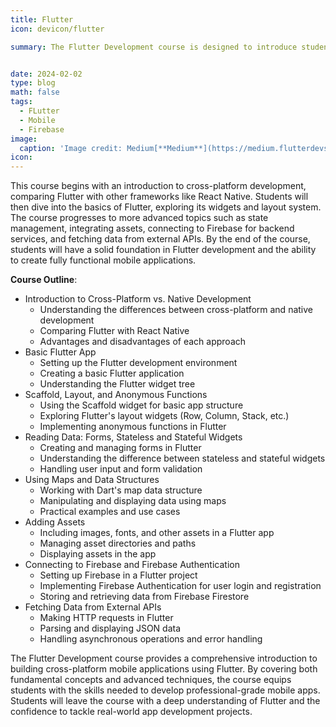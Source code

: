 ```yaml
---
title: Flutter
icon: devicon/flutter

summary: The Flutter Development course is designed to introduce students to the world of cross-platform mobile app development using Flutter. The course covers the fundamental concepts, practical skills, and advanced techniques needed to create robust and visually appealing mobile applications. Students will learn to leverage Flutter's capabilities to build high-performance apps for both Android and iOS platforms.


date: 2024-02-02
type: blog
math: false
tags:
  - FLutter
  - Mobile
  - Firebase
image:
  caption: 'Image credit: Medium[**Medium**](https://medium.flutterdevs.com/managing-the-state-of-a-widget-using-provider-flutter-6b5090f18875)'
icon: 
---
```


This course begins with an introduction to cross-platform development, comparing Flutter with other frameworks like React Native. Students will then dive into the basics of Flutter, exploring its widgets and layout system. The course progresses to more advanced topics such as state management, integrating assets, connecting to Firebase for backend services, and fetching data from external APIs. By the end of the course, students will have a solid foundation in Flutter development and the ability to create fully functional mobile applications.


**Course Outline**:
- Introduction to Cross-Platform vs. Native Development
    - Understanding the differences between cross-platform and native development
    - Comparing Flutter with React Native
    - Advantages and disadvantages of each approach
- Basic Flutter App
    - Setting up the Flutter development environment
    - Creating a basic Flutter application
    - Understanding the Flutter widget tree
- Scaffold, Layout, and Anonymous Functions
    - Using the Scaffold widget for basic app structure
    - Exploring Flutter's layout widgets (Row, Column, Stack, etc.)
    - Implementing anonymous functions in Flutter
- Reading Data: Forms, Stateless and Stateful Widgets
    - Creating and managing forms in Flutter
    - Understanding the difference between stateless and stateful widgets
    - Handling user input and form validation
- Using Maps and Data Structures
    - Working with Dart's map data structure
    - Manipulating and displaying data using maps
    - Practical examples and use cases
- Adding Assets
    - Including images, fonts, and other assets in a Flutter app
    - Managing asset directories and paths
    - Displaying assets in the app
- Connecting to Firebase and Firebase Authentication
    - Setting up Firebase in a Flutter project
    - Implementing Firebase Authentication for user login and registration
    - Storing and retrieving data from Firebase Firestore
- Fetching Data from External APIs
    - Making HTTP requests in Flutter
    - Parsing and displaying JSON data
    - Handling asynchronous operations and error handling


The Flutter Development course provides a comprehensive introduction to building cross-platform mobile applications using Flutter. By covering both fundamental concepts and advanced techniques, the course equips students with the skills needed to develop professional-grade mobile apps. Students will leave the course with a deep understanding of Flutter and the confidence to tackle real-world app development projects.



<!-- [Hugo Blox Builder](https://hugoblox.com) is designed to give technical content creators a seamless experience. You can focus on the content and the Hugo Blox Builder which this template is built upon handles the rest. -->

<!-- **Embed videos, podcasts, code, LaTeX math, and even test students!**

On this page, you'll find some examples of the types of technical content that can be rendered with Hugo Blox.

## Video

Teach your course by sharing videos with your students. Choose from one of the following approaches:

{{< youtube D2vj0WcvH5c >}}

**Youtube**:

    {{</* youtube w7Ft2ymGmfc */>}}

**Bilibili**:

    {{</* bilibili id="BV1WV4y1r7DF" */>}}

**Video file**

Videos may be added to a page by either placing them in your `assets/media/` media library or in your [page's folder](https://gohugo.io/content-management/page-bundles/), and then embedding them with the _video_ shortcode:

    {{</* video src="my_video.mp4" controls="yes" */>}}

## Podcast

You can add a podcast or music to a page by placing the MP3 file in the page's folder or the media library folder and then embedding the audio on your page with the _audio_ shortcode:

    {{</* audio src="ambient-piano.mp3" */>}}

Try it out:

{{< audio src="ambient-piano.mp3" >}}

## Test students

Provide a simple yet fun self-assessment by revealing the solutions to challenges with the `spoiler` shortcode:

```markdown
{{</* spoiler text="👉 Click to view the solution" */>}}
You found me!
{{</* /spoiler */>}}
```

renders as

{{< spoiler text="👉 Click to view the solution" >}} You found me 🎉 {{< /spoiler >}}

## Math

Hugo Blox Builder supports a Markdown extension for $\LaTeX$ math. You can enable this feature by toggling the `math` option in your `config/_default/params.yaml` file.

To render _inline_ or _block_ math, wrap your LaTeX math with `{{</* math */>}}$...${{</* /math */>}}` or `{{</* math */>}}$$...$${{</* /math */>}}`, respectively.

{{% callout note %}}
We wrap the LaTeX math in the Hugo Blox _math_ shortcode to prevent Hugo rendering our math as Markdown.
{{% /callout %}}

Example **math block**:

```latex
{{</* math */>}}
$$
\gamma_{n} = \frac{ \left | \left (\mathbf x_{n} - \mathbf x_{n-1} \right )^T \left [\nabla F (\mathbf x_{n}) - \nabla F (\mathbf x_{n-1}) \right ] \right |}{\left \|\nabla F(\mathbf{x}_{n}) - \nabla F(\mathbf{x}_{n-1}) \right \|^2}
$$
{{</* /math */>}}
```

renders as

{{< math >}}
$$\gamma_{n} = \frac{ \left | \left (\mathbf x_{n} - \mathbf x_{n-1} \right )^T \left [\nabla F (\mathbf x_{n}) - \nabla F (\mathbf x_{n-1}) \right ] \right |}{\left \|\nabla F(\mathbf{x}_{n}) - \nabla F(\mathbf{x}_{n-1}) \right \|^2}$$
{{< /math >}}

Example **inline math** `{{</* math */>}}$\nabla F(\mathbf{x}_{n})${{</* /math */>}}` renders as {{< math >}}$\nabla F(\mathbf{x}_{n})${{< /math >}}.

Example **multi-line math** using the math linebreak (`\\`):

```latex
{{</* math */>}}
$$f(k;p_{0}^{*}) = \begin{cases}p_{0}^{*} & \text{if }k=1, \\
1-p_{0}^{*} & \text{if }k=0.\end{cases}$$
{{</* /math */>}}
```

renders as

{{< math >}}

$$
f(k;p_{0}^{*}) = \begin{cases}p_{0}^{*} & \text{if }k=1, \\
1-p_{0}^{*} & \text{if }k=0.\end{cases}
$$

{{< /math >}}

## Code

Hugo Blox Builder utilises Hugo's Markdown extension for highlighting code syntax. The code theme can be selected in the `config/_default/params.yaml` file.


    ```python
    import pandas as pd
    data = pd.read_csv("data.csv")
    data.head()
    ```

renders as

```python
import pandas as pd
data = pd.read_csv("data.csv")
data.head()
```

## Inline Images

```go
{{</* icon name="python" */>}} Python
```

renders as

{{< icon name="python" >}} Python

## Did you find this page helpful? Consider sharing it 🙌 -->
